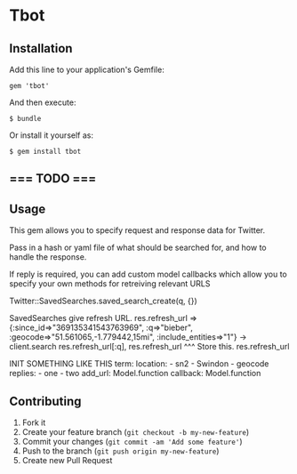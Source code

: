 # Tbot

## Installation

Add this line to your application's Gemfile:

    gem 'tbot'

And then execute:

    $ bundle

Or install it yourself as:

    $ gem install tbot


## === TODO ===
## Usage

This gem allows you to specify request and response data for Twitter.

Pass in a hash or yaml file of what should be searched for, and how to handle the response.

If reply is required, you can add custom model callbacks which allow you to specify your own methods for retreiving relevant URLS

Twitter::SavedSearches.saved_search_create(q, {})

SavedSearches give refresh URL.
res.refresh_url
 => {:since_id=>"369135341543763969", :q=>"bieber", :geocode=>"51.561065,-1.779442,15mi", :include_entities=>"1"}
-> client.search res.refresh_url[:q], res.refresh_url
^^^ Store this. res.refresh_url

INIT SOMETHING LIKE THIS
term:
  location:
    - sn2
    - Swindon
    - geocode
  replies:
    - one
    - two
  add_url: Model.function
  callback: Model.function



## Contributing

1. Fork it
2. Create your feature branch (`git checkout -b my-new-feature`)
3. Commit your changes (`git commit -am 'Add some feature'`)
4. Push to the branch (`git push origin my-new-feature`)
5. Create new Pull Request

